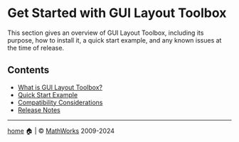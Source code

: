 # Get Started with GUI Layout Toolbox

This section gives an overview of GUI Layout Toolbox, including its purpose, how to install it, a quick start example, and any known issues at the time of release.

## Contents
- [What is GUI Layout Toolbox?](WhatIsGUILayoutToolbox.md)
- [Quick Start Example](QuickStartExample.md)
- [Compatibility Considerations](CompatibilityConsiderations.md) 
- [Release Notes](ReleaseNotes.md)

___

[home](index.md) :house: | :copyright: [MathWorks](https://www.mathworks.com/services/consulting.html) 2009-2024